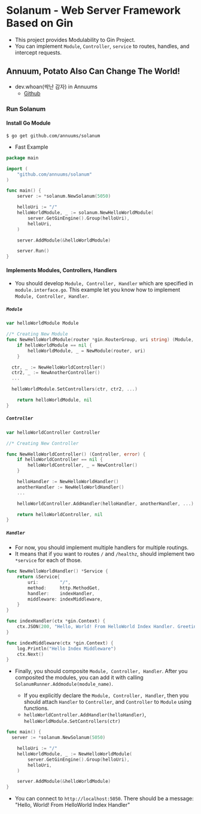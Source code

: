 # Solanum - Web Server Framework Based on Gin

- This project provides Modulability to Gin Project.
- You can implement `Module`, `Controller`, `service` to routes, handles, and intercept requests.

## Annuum, Potato Also Can Change The World!

- dev.whoan(싹난 감자) in Annuums
  - [Github](https://github.com/dev-whoan)

### Run Solanum

#### Install Go Module

```shell
$ go get github.com/annuums/solanum
```

- Fast Example

```go
package main

import (
	"github.com/annuums/solanum"
)

func main() {
	server := *solanum.NewSolanum(5050)

	helloUri := "/"
	helloWorldModule, _ := solanum.NewHelloWorldModule(
		server.GetGinEngine().Group(helloUri),
		helloUri,
	)

	server.AddModule(&helloWorldModule)

	server.Run()
}
```

#### Implements Modules, Controllers, Handlers

- You should develop `Module, Controller, Handler` which are specified in `module.interface.go`. This example let you know how to implement `Module, Controller, Handler`.

##### `Module`

```go
var helloWorldModule Module

//* Creating New Module
func NewHelloWorldModule(router *gin.RouterGroup, uri string) (Module, error) {
	if helloWorldModule == nil {
		helloWorldModule, _ = NewModule(router, uri)
	}

  ctr, _ := NewHelloWorldController()
  ctr2, _ := NewAnotherController()
  ...

  helloWorldModule.SetControllers(ctr, ctr2, ...)

	return helloWorldModule, nil
}
```

##### `Controller`

```go
var helloWorldController Controller

//* Creating New Controller

func NewHelloWorldController() (Controller, error) {
	if helloWorldController == nil {
		helloWorldController, _ = NewController()
	}

	helloHandler := NewHelloWorldHandler()
 	anotherHandler := NewHelloWorldHandler()
	...

	helloWorldController.AddHandler(helloHandler, anotherHandler, ...)

	return helloWorldController, nil
}
```

##### `Handler`

- For now, you should implement multiple handlers for multiple routings.
- It means that if you want to routes `/` and `/healthz`, should implement two `*service` for each of those.

```go
func NewHelloWorldHandler() *Service {
	return &Service{
		uri:        "/",
		method:     http.MethodGet,
		handler:    indexHandler,
		middleware: indexMiddleware,
	}
}

func indexHandler(ctx *gin.Context) {
	ctx.JSON(200, "Hello, World! From HelloWorld Index Handler. Greeting!")
}

func indexMiddleware(ctx *gin.Context) {
	log.Println("Hello Index Middleware")
	ctx.Next()
}
```

- Finally, you should composite `Module, Controller, Handler`. After you composited the modules, you can add it with calling `SolanumRunner.Addmodule(module_name)`.

  - If you explicitly declare the `Module, Controller, Handler`, then you should attach `Handler` to `Controller`, and `Controller` to `Module` using functions.
  - `helloWorldController.AddHandler(helloHandler)`, `helloWorldModule.SetControllers(ctr)`

```go
func main() {
  server := *solanum.NewSolanum(5050)

	helloUri := "/"
	helloWorldModule, _ := NewHelloWorldModule(
		server.GetGinEngine().Group(helloUri),
		helloUri,
	)

	server.AddModule(&helloWorldModule)
}
```

- You can connect to `http://localhost:5050`. There should be a message: "Hello, World! From HelloWorld Index Handler"
